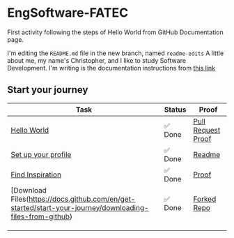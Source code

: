# EngSoftware-FATEC
First activity following the steps of Hello World from GitHub Documentation page.

I'm editing the `README.md` file in the new branch, named `readme-edits`
A little about me, my name's Christopher, and I like to study Software Development. I'm writing is the documentation instructions from [this link](https://docs.github.com/en/get-started/start-your-journey/hello-world#step-3-make-and-commit-changes)

## Start your journey

| Task | Status | Proof |
|------|--------|-------|
|[Hello World](https://docs.github.com/en/get-started/start-your-journey/hello-world)|✅ Done|[Pull Request Proof](https://github.com/chriskryon/hello-world/pull/1)|
|[Set up your profile](https://docs.github.com/en/get-started/start-your-journey/setting-up-your-profile)|✅ Done|[Readme](https://github.com/chriskryon/chriskryon)|
|[Find Inspiration](https://docs.github.com/en/get-started/start-your-journey/finding-inspiration-on-github)|✅ Done|[Proof](https://github.com/chriskryon?tab=stars)|
|[Download Files(https://docs.github.com/en/get-started/start-your-journey/downloading-files-from-github)|✅ Done|[Forked Repo](https://github.com/chriskryon/repo-to-do-pull-request)|
||||
||||
||||
